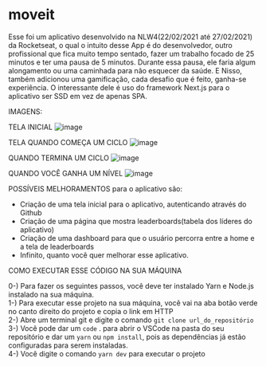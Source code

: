 # moveit

Esse foi um aplicativo desenvolvido na NLW4(22/02/2021 até 27/02/2021) da Rocketseat, o qual o intuito desse App é do desenvolvedor, outro profissional que fica muito tempo sentado, fazer um trabalho focado de 25 minutos e ter uma pausa de 5 minutos. Durante essa pausa, ele faria algum alongamento ou uma caminhada para não esquecer da saúde. E Nisso, também adicionou uma gamificação, cada desafio que é feito, ganha-se experiência.
O interessante dele é uso do framework Next.js para o aplicativo ser SSD em vez de apenas SPA.

IMAGENS:

TELA INICIAL
![image](https://user-images.githubusercontent.com/56937223/109398980-c241bd00-791e-11eb-9f54-52061cf1b78f.png)

TELA QUANDO COMEÇA UM CICLO
![image](https://user-images.githubusercontent.com/56937223/109399007-e56c6c80-791e-11eb-9c81-b18921bdf46a.png)

QUANDO TERMINA UM CICLO
![image](https://user-images.githubusercontent.com/56937223/109399066-4005c880-791f-11eb-9d5c-a86bdb1db795.png)

QUANDO VOCÊ GANHA UM NÍVEL
![image](https://user-images.githubusercontent.com/56937223/109399085-66c3ff00-791f-11eb-8f16-9ec4a7e49812.png)

POSSÍVEIS MELHORAMENTOS para o aplicativo são:
 - Criação de uma tela inicial para o aplicativo, autenticando através do Github
 - Criação de uma página que mostra leaderboards(tabela dos líderes do aplicativo)
 - Criação de uma dashboard para que o usuário percorra entre a home e a tela de leaderboards
 - Infinito, quanto você quer melhorar esse aplicativo.

COMO EXECUTAR ESSE CÓDIGO NA SUA MÁQUINA

0-) Para fazer os seguintes passos, você deve ter instalado Yarn e Node.js instalado na sua máquina.<br />
1-) Para executar esse projeto na sua máquina, você vai na aba botão verde no canto direito do projeto e copia o link em HTTP<br />
2-) Abre um terminal git e digite o comando `git clone url_do_repositório`<br />
3-) Você pode dar um `code` . para abrir o VSCode na pasta do seu repositório e dar um `yarn` ou `npm install`, pois as dependências já estão configuradas para serem instaladas.<br />
4-) Você digite o comando `yarn dev` para executar o projeto
